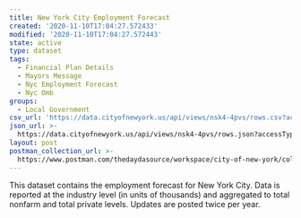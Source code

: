```yaml
---
title: New York City Employment Forecast
created: '2020-11-10T17:04:27.572433'
modified: '2020-11-10T17:04:27.572443'
state: active
type: dataset
tags:
  - Financial Plan Details
  - Mayors Message
  - Nyc Employment Forecast
  - Nyc Omb
groups:
  - Local Government
csv_url: 'https://data.cityofnewyork.us/api/views/nsk4-4pvs/rows.csv?accessType=DOWNLOAD'
json_url: >-
  https://data.cityofnewyork.us/api/views/nsk4-4pvs/rows.json?accessType=DOWNLOAD
layout: post
postman_collection_url: >-
  https://www.postman.com/thedaydasource/workspace/city-of-new-york/collection/15909983-7cd8f556-ec80-48c0-b586-1b29e152e8e0
---
```

This dataset contains the employment forecast for New York City. Data is reported at the industry level (in units of thousands) and aggregated to total nonfarm and total private levels. Updates are posted twice per year.
